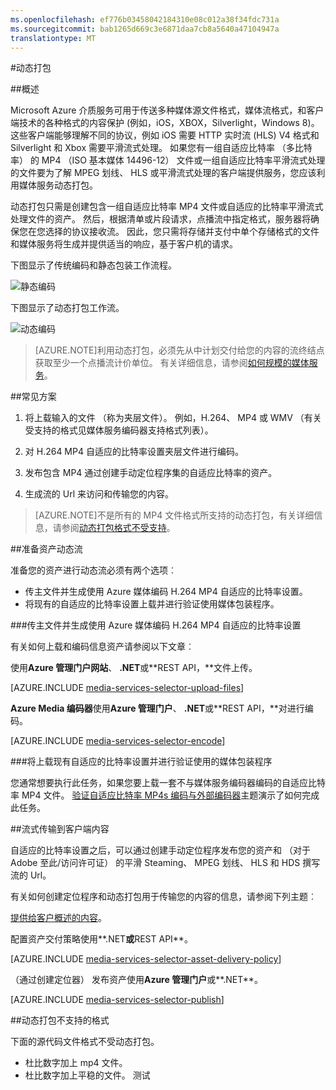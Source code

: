 ```yaml
---
ms.openlocfilehash: ef776b03458042184310e08c012a38f34fdc731a
ms.sourcegitcommit: bab1265d669c3e6871daa7cb8a5640a47104947a
translationtype: MT
---
```

<properties 
    pageTitle="动态打包概述" 
    description="主题使和动态打包的概述。" 
    authors="Juliako" 
    manager="dwrede" 
    editor="" 
    services="media-services" 
    documentationCenter=""/>

<tags 
    ms.service="media-services" 
    ms.workload="media" 
    ms.tgt_pltfrm="na" 
    ms.devlang="na" 
    ms.topic="article" 
    ms.date="08/11/2015"  
    ms.author="juliako"/>


#动态打包 

##概述

Microsoft Azure 介质服务可用于传送多种媒体源文件格式，媒体流格式，和客户端技术的各种格式的内容保护 (例如，iOS，XBOX，Silverlight，Windows 8)。 这些客户端能够理解不同的协议，例如 iOS 需要 HTTP 实时流 (HLS) V4 格式和 Silverlight 和 Xbox 需要平滑流式处理。 如果您有一组自适应比特率 （多比特率） 的 MP4 （ISO 基本媒体 14496-12） 文件或一组自适应比特率平滑流式处理的文件要为了解 MPEG 划线、 HLS 或平滑流式处理的客户端提供服务，您应该利用媒体服务动态打包。  

动态打包只需是创建包含一组自适应比特率 MP4 文件或自适应的比特率平滑流式处理文件的资产。 然后，根据清单或片段请求，点播流中指定格式，服务器将确保您在您选择的协议接收流。 因此，您只需将存储并支付中单个存储格式的文件和媒体服务将生成并提供适当的响应，基于客户机的请求。

下图显示了传统编码和静态包装工作流程。

![静态编码](./media/media-services-dynamic-packaging-overview/media-services-static-packaging.png)

下图显示了动态打包工作流。

![动态编码](./media/media-services-dynamic-packaging-overview/media-services-dynamic-packaging.png)


>[AZURE.NOTE]利用动态打包，必须先从中计划交付给您的内容的流终结点获取至少一个点播流计价单位。 有关详细信息，请参阅[如何规模的媒体服务](media-services-manage-origins.md#scale_streaming_endpoints)。

##常见方案

1. 将上载输入的文件 （称为夹层文件）。 例如，H.264、 MP4 或 WMV （有关受支持的格式见媒体服务编码器支持格式列表）。
 
1. 对 H.264 MP4 自适应的比特率设置夹层文件进行编码。
 
1. 发布包含 MP4 通过创建手动定位程序集的自适应比特率的资产。
 
1. 生成流的 Url 来访问和传输您的内容。
 
>[AZURE.NOTE]不是所有的 MP4 文件格式所支持的动态打包，有关详细信息，请参阅[动态打包格式不受支持](media-services-dynamic-packaging-overview.md#unsupported_formats)。

##准备资产动态流

准备您的资产进行动态流必须有两个选项︰ 

- 传主文件并生成使用 Azure 媒体编码 H.264 MP4 自适应的比特率设置。
- 将现有的自适应的比特率设置上载并进行验证使用媒体包装程序。

###传主文件并生成使用 Azure 媒体编码 H.264 MP4 自适应的比特率设置

有关如何上载和编码信息资产请参阅以下文章︰


使用**Azure 管理门户网站**、 **.NET**或**REST API，**文件上传。

[AZURE.INCLUDE [media-services-selector-upload-files](../../includes/media-services-selector-upload-files.md)]

**Azure Media 编码器**使用**Azure 管理门户**、 **.NET**或**REST API，**对进行编码。
 
[AZURE.INCLUDE [media-services-selector-encode](../../includes/media-services-selector-encode.md)]


###将上载现有自适应的比特率设置并进行验证使用的媒体包装程序

您通常想要执行此任务，如果您要上载一套不与媒体服务编码器编码的自适应比特率 MP4 文件。 [验证自适应比特率 MP4s 编码与外部编码器](https://msdn.microsoft.com/library/azure/dn750842.aspx)主题演示了如何完成此任务。

##流式传输到客户端内容

自适应的比特率设置之后，可以通过创建手动定位程序发布您的资产和 （对于 Adobe 至此/访问许可证） 的平滑 Steaming、 MPEG 划线、 HLS 和 HDS 撰写流的 Url。

有关如何创建定位程序和动态打包用于传输您的内容的信息，请参阅下列主题︰

[提供给客户概述的内容](media-services-deliver-content-overview.md)。 

配置资产交付策略使用**.NET**或**REST API**。

[AZURE.INCLUDE [media-services-selector-asset-delivery-policy](../../includes/media-services-selector-asset-delivery-policy.md)]

（通过创建定位器） 发布资产使用**Azure 管理门户**或**.NET**。

[AZURE.INCLUDE [media-services-selector-publish](../../includes/media-services-selector-publish.md)]


##<a id="unsupported_formats"></a>动态打包不支持的格式

下面的源代码文件格式不受动态打包。

- 杜比数字加上 mp4 文件。
- 杜比数字加上平稳的文件。 测试
